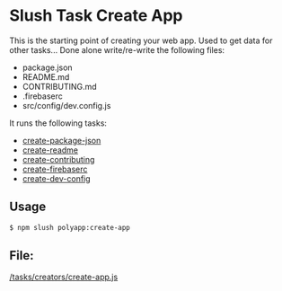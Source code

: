 

<!-- Start tasks/creators/create-app.js -->

# Slush Task Create App

This is the starting point of creating your web app. Used to get data for other tasks...
Done alone write/re-write the following files:
- package.json
- README.md
- CONTRIBUTING.md
- .firebaserc
- src/config/dev.config.js

It runs the following tasks:
- [create-package-json](../creators/create-package-json.md)
- [create-readme](../creators/create-readme.md)
- [create-contributing](../creators/create-contributing.md)
- [create-firebaserc](../creators/create-firebaserc.md)
- [create-dev-config](../creators/create-dev-config.md)

## Usage

```bash
$ npm slush polyapp:create-app
```

## File:
[/tasks/creators/create-app.js](../../../tasks/creators/create-app.js)

<!-- End tasks/creators/create-app.js -->

